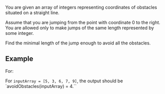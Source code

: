 You are given an array of integers representing coordinates of obstacles situated on a straight line.

Assume that you are jumping from the point with coordinate 0 to the right. You are allowed only to make jumps of the same length represented by some integer.

Find the minimal length of the jump enough to avoid all the obstacles.

## Example

For:

For `inputArray = [5, 3, 6, 7, 9]`, the output should be
`avoidObstacles(inputArray) = 4.``

